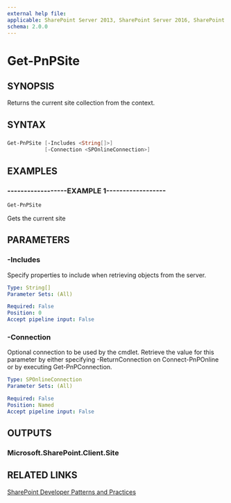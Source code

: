 ```yaml
---
external help file:
applicable: SharePoint Server 2013, SharePoint Server 2016, SharePoint Online
schema: 2.0.0
---
```

# Get-PnPSite

## SYNOPSIS
Returns the current site collection from the context.

## SYNTAX 

### 
```powershell
Get-PnPSite [-Includes <String[]>]
            [-Connection <SPOnlineConnection>]
```

## EXAMPLES

### ------------------EXAMPLE 1------------------
```powershell
Get-PnPSite
```

Gets the current site

## PARAMETERS

### -Includes
Specify properties to include when retrieving objects from the server.

```yaml
Type: String[]
Parameter Sets: (All)

Required: False
Position: 0
Accept pipeline input: False
```

### -Connection
Optional connection to be used by the cmdlet. Retrieve the value for this parameter by either specifying -ReturnConnection on Connect-PnPOnline or by executing Get-PnPConnection.

```yaml
Type: SPOnlineConnection
Parameter Sets: (All)

Required: False
Position: Named
Accept pipeline input: False
```

## OUTPUTS

### Microsoft.SharePoint.Client.Site

## RELATED LINKS

[SharePoint Developer Patterns and Practices](http://aka.ms/sppnp)